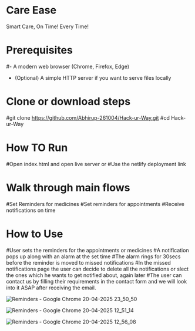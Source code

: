 # Care Ease
Smart Care, On Time! Every Time!

# Prerequisites
#- A modern web browser (Chrome, Firefox, Edge)  
- (Optional) A simple HTTP server if you want to serve files locally

# Clone or download steps
#git clone https://github.com/Abhirup-261004/Hack-ur-Way.git
#cd Hack-ur-Way

# How TO Run
#Open index.html and open live server
or
#Use the netlify deployment link

# Walk through main flows
#Set Reminders for medicines 
#Set reminders for appointments
#Receive notifications on time 

# How to Use
#User sets the reminders for the appointments or medicines
#A notification pops up along with an alarm at the set time
#The alarm rings for 30secs before the reminder is moved to missed notifications
#In the missed notifications page the user can decide to delete all the notifications or slect the ones which he wants to get notified about, again later
#The user can contact us by filling their requirements in the contact form and we will look into it ASAP after receiving the email.

![Reminders - Google Chrome 20-04-2025 23_50_50](https://github.com/user-attachments/assets/f24e93dc-a9b5-4bf0-a47c-436d8d7e8ac2)

![Reminders - Google Chrome 20-04-2025 12_51_14](https://github.com/user-attachments/assets/06899896-796c-461f-8459-7d42926be506)

![Reminders - Google Chrome 20-04-2025 12_56_08](https://github.com/user-attachments/assets/1c86797f-800f-4906-8e8a-f3690cbbb0b6)


